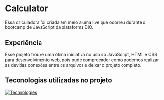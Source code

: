 # Calculator
Essa calculadora foi criada em meio a uma live que ocorreu durante o bootcamp de JavaScript da plataforma DIO.

## Experiência
Esse projeto trouxe uma ótima iniciativa no uso do JavaScript, HTML e CSS para desenvolvimento web, pois pude compreender como podemos realizar as devidas conexões entre os arquivos e deixar o projeto completo.

## Teconologias utilizadas no projeto

[![Technologies](https://skillicons.dev/icons?i=js,html,css)](https://skillicons.dev)